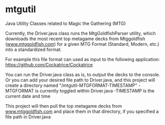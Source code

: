 # mtgutil
Java Utility Classes related to Magic the Gathering (MTG)

Currently, the Driver.java class runs the MtgGoldfishParser utility, which downloads the most recent top metagame decks from Mtggoldfish (www.mtggoldfish.com) for a given MTG Format (Standard, Modern, etc.) into a standardized format.

For example this file format can used as input to the following application:
https://github.com/Cockatrice/Cockatrice

You can run the Driver.java class as is, to output the decks to the console. Or you can add your desired file path to Driver.java, and this project will create a directory named "/mtgutil-MTGFORMAT-TIMESTAMP"
-MTGFORMAT is currently toggled within Driver.java
-TIMESTAMP is the current date and time

This project will then pull the top metagame decks from www.mtggoldfish.com and place them in that directory, if you specified a file path in Driver.java
